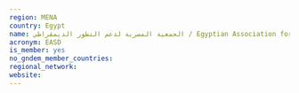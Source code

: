 ```yaml
---
region: MENA
country: Egypt
name: الجمعية المصرية لدعم التطور الديمقراطي / Egyptian Association for the Support of Democracy (EASD)
acronym: EASD
is_member: yes
no_gndem_member_countries: 
regional_network: 
website: 
---
```

